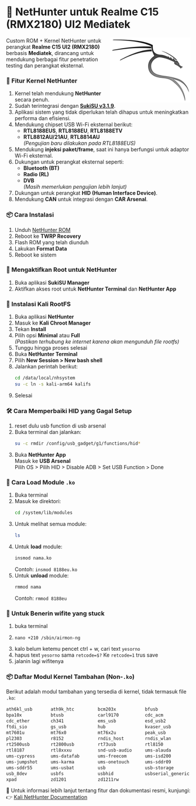 # 🐉 NetHunter untuk Realme C15 (RMX2180) UI2 Mediatek  
<img align='right' src='image/kali.png' width='220px' alt="Kali Linux Logo">

Custom ROM + Kernel NetHunter untuk perangkat **Realme C15 UI2 (RMX2180)** berbasis **Mediatek**, dirancang untuk mendukung berbagai fitur penetration testing dan perangkat eksternal.

### 🔧 Fitur Kernel NetHunter

1. Kernel telah mendukung **NetHunter** secara penuh.
2. Sudah terintegrasi dengan [**SukiSU v3.1.9**](https://github.com/SukiSU-Ultra/SukiSU-Ultra).
3. Aplikasi sistem yang tidak diperlukan telah dihapus untuk meningkatkan performa dan efisiensi.
4. Mendukung chipset USB Wi-Fi eksternal berikut:
   - **RTL8188EUS**, **RTL8188EU**, **RTL8188ETV**
   - **RTL8812AU/21AU**, **RTL8814AU**  
   *(Pengujian baru dilakukan pada RTL8188EUS)*
5. Mendukung **injeksi paket/frame**, saat ini hanya berfungsi untuk adaptor Wi-Fi eksternal.
6. Dukungan untuk perangkat eksternal seperti:
   - **Bluetooth (BT)**
   - **Radio (RL)**
   - **DVB**  
   *(Masih memerlukan pengujian lebih lanjut)*
7. Dukungan untuk perangkat **HID (Human Interface Device)**.
8. Mendukung **CAN** untuk integrasi dengan **CAR Arsenal**.

### 📦 Cara Instalasi

1. Unduh [NetHunter ROM](https://github.com/Frostleaft07/Nethunter_C15/releases/download/latest/RealmeUI2_Debloat_v2.2_Sukisu_Mediatek_Nethunter+modules_RMX2185.zip)
2. Reboot ke **TWRP Recovery**
3. Flash ROM yang telah diunduh
4. Lakukan **Format Data**
5. Reboot ke sistem

### 🔐 Mengaktifkan Root untuk NetHunter

1. Buka aplikasi **SukiSU Manager**
2. Aktifkan akses root untuk **NetHunter Terminal** dan **NetHunter App**

### 🐧 Instalasi Kali RootFS

1. Buka aplikasi **NetHunter**
2. Masuk ke **Kali Chroot Manager**
3. Tekan **Install**
4. Pilih opsi **Minimal** atau **Full**  
   *(Pastikan terhubung ke internet karena akan mengunduh file rootfs)*
5. Tunggu hingga proses selesai
6. Buka **NetHunter Terminal**
7. Pilih **New Session > New bash shell**
8. Jalankan perintah berikut:
   ```bash
   cd /data/local/nhsystem
   su -c ln -s kali-arm64 kalifs
   ```
9. Selesai

### 🛠️ Cara Memperbaiki HID yang Gagal Setup

1. reset dulu usb function di usb arsenal
2. Buka terminal dan jalankan:
   ```bash
   su -c rmdir /config/usb_gadget/g1/functions/hid*
   ```
3. Buka **NetHunter App**  
   Masuk ke **USB Arsenal**  
   Pilih OS > Pilih HID > Disable ADB > Set USB Function > Done

### 📁 Cara Load Module `.ko`

1. Buka terminal
2. Masuk ke direktori:
   ```bash
   cd /system/lib/modules
   ```
3. Untuk melihat semua module:
   ```bash
   ls
   ```
4. Untuk **load** module:
   ```bash
   insmod nama.ko
   ```
   Contoh: `insmod 8188eu.ko`
5. Untuk **unload** module:
   ```bash
   rmmod nama
   ```
   Contoh: `rmmod 8188eu`

### 🛜 Untuk Benerin wifite yang stuck
1. buka terminal
2. ```
   nano +210 /sbin/airmon-ng
   ```
3. kalo belum ketemu pencet ctrl + w, cari text `yesorno`
4. hapus text `yesorno` sama `retcode=$?` Ke `retcode=1` trus save
5. jalanin lagi wifitenya

### 📦 Daftar Modul Kernel Tambahan (Non-`.ko`)

Berikut adalah modul tambahan yang tersedia di kernel, tidak termasuk file `.ko`:

```
ath6kl_usb       ath9k_htc         bcm203x           bfusb
bpa10x           btusb             carl9170          cdc_acm
cdc_ether        ch341             ems_usb           esd_usb2
ftdi_sio         gs_usb            hub               kvaser_usb
mt7601u          mt76x0            mt76x2u           peak_usb
pl2303           r8152             rndis_host        rndis_wlan
rt2500usb        rt2800usb         rt73usb           rtl8150
rtl8187          rtl8xxxu          snd-usb-audio     ums-alauda
ums-cypress      ums-datafab       ums-freecom       ums-isd200
ums-jumpshot     ums-karma         ums-onetouch      ums-sddr09
ums-sddr55       ums-usbat         usb               usb-storage
usb_8dev         usbfs             usbhid            usbserial_generic
xpad             zd1201            zd1211rw
```

🔗 Untuk informasi lebih lanjut tentang fitur dan dokumentasi resmi, kunjungi:  
👉 [Kali NetHunter Documentation](https://www.kali.org/docs/nethunter/)
